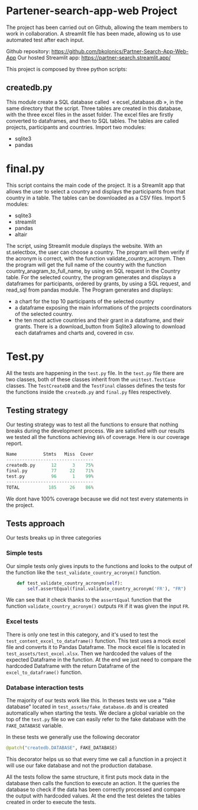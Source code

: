 # Partener-search-app-web Project

The project has been carried out on Github, allowing the team members to work in collaboration. 
A streamlit file has been made, allowing us to use automated test after each input.

Github repository: https://github.com/bkolonics/Partner-Search-App-Web-App
Our hosted Streamlit app: https://partner-search.streamlit.app/

This project is composed by three python scripts:

## createdb.py

This module create a SQL database called  « ecsel_database.db », in the same directory that the script.
Three tables are created in this database, with the three excel files in the asset folder.
The excel files are firstly converted to dataframes, and then to SQL tables.
The tables are called projects, participants and countries.
Import two modules:
- sqlite3
- pandas

# final.py

This script contains the main code of the project.
It is a Streamlit app that allows the user to select a country
and displays the participants from that country in a table.
The tables can be downloaded as a CSV files.
Import 5 modules:
- sqlite3
- streamlit
- pandas
- altair

The script, using Streamlit module displays the website.
With an st.selectbox, the user can choose a country.
The program will then verify if the acronym is correct, with the function validate_country_acronym.
Then the program will get the full name of the country with the function country_anagram_to_full_name, by using en SQL request in the Country table.
For the selected country, the program generates and displays  a dataframes for participants, ordered by grants, by using a SQL request, and read_sql from pandas module.
The Program generates and displays:
- a chart for the top 10 participants of the selected country
- a dataframe exposing the main informations of the projects coordinators of the selected country.
- the ten most active countries and their grant in a dataframe, and their grants.
There is a download_button from Sqlite3 allowing to download each dataframes and charts and, covered in csv.

# Test.py
All the tests are happening in the `test.py` file.
In the `test.py` file there are two classes, both of these classes inherit from the `unittest.TestCase` classes. 
The `TestCreateDB` and the `TestFinal` classes defines the tests for the functions inside the `createdb.py` and `final.py` files respectively.

## Testing strategy
Our testing strategy was to test all the functions to ensure that nothing breaks during the development process.
We are satisfied with our results we tested all the functions achieving `86%` of coverage.
Here is our coverage report.
```c
Name          Stmts   Miss  Cover
---------------------------------
createdb.py      12      3    75%
final.py         77     22    71%
test.py          96      1    99%
---------------------------------
TOTAL           185     26    86%
```
We dont have 100% coverage because we did not test every statements in the project.

## Tests approach
Our tests breaks up in three categories
### Simple tests
Our simple tests only gives inputs to the functions and looks to the output of the function like the `test_validate_country_acronym()` function. 
```python
    def test_validate_country_acronym(self):
        self.assertEqual(final.validate_country_acronym('FR'), "FR")
```
We can see that it check thanks to the `assertEqual` function that the function `validate_country_acronym()` outputs `FR` if it was given the input `FR`.

### Excel tests
There is only one test in this category, and it's used to test the `test_content_excel_to_dataframe()` function.
This test uses a mock excel file and converts it to Pandas Dataframe. The mock excel file is located in `test_assets/test_excel.xlsx`. Then we hardcoded the values of the expected Dataframe in the function. At the end we just need to compare the hardcoded Dataframe with the return Dataframe of the `excel_to_dataframe()` function.

### Database interaction tests
The majority of our tests work like this.
In theses tests we use a "fake database" located in `test_assets/fake_database.db` and is created automatically when starting the tests. We declare a global variable on the top of the `test.py` file so we can easily refer to the fake database with the `FAKE_DATABASE` variable.

In these tests we generally use the following decorator
```python
@patch("createdb.DATABASE", FAKE_DATABASE)
```
This decorator helps us so that every time we call a function in a project it will use our fake database and not the production database. 

All the tests follow the same structure, it first puts mock data in the database then  calls the function to execute an action. It the queries the database to check if the data has been correctly processed and compare the output with hardcoded values. At the end the test deletes the tables created in order to execute the tests.






